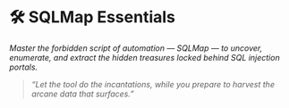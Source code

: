# 🛠️ SQLMap Essentials  
*Master the forbidden script of automation — SQLMap — to uncover, enumerate, and extract the hidden treasures locked behind SQL injection portals.*

> *“Let the tool do the incantations, while you prepare to harvest the arcane data that surfaces.”*


